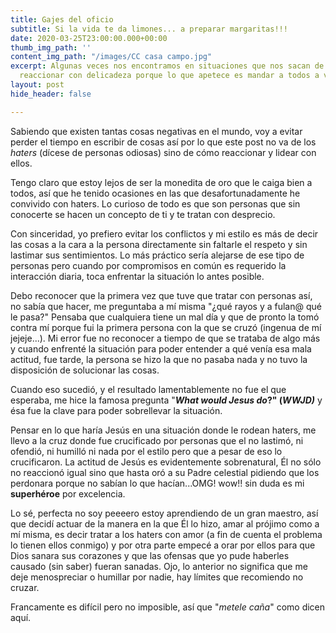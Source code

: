 ```yaml
---
title: Gajes del oficio
subtitle: Si la vida te da limones... a preparar margaritas!!!
date: 2020-03-25T23:00:00.000+00:00
thumb_img_path: ''
content_img_path: "/images/CC casa campo.jpg"
excerpt: Algunas veces nos encontramos en situaciones que nos sacan de onda y cuesta
  reaccionar con delicadeza porque lo que apetece es mandar a todos a volar.
layout: post
hide_header: false

---
```

Sabiendo que existen tantas cosas negativas en el mundo, voy a evitar perder el tiempo en escribir de cosas así por lo que este post no va de los _haters_ (dícese de personas odiosas) sino de cómo reaccionar y lidear con ellos.

Tengo claro que estoy lejos de ser la monedita de oro que le caiga bien a todos, así que he tenido ocasiones en las que desafortunadamente he convivido con haters. Lo curioso de todo es que son personas que sin conocerte se hacen un concepto de ti y te tratan con desprecio.

Con sinceridad, yo prefiero evitar los conflictos y mi estilo es más de decir las cosas a la cara a la persona directamente sin faltarle el respeto y sin lastimar sus sentimientos. Lo más práctico sería alejarse de ese tipo de personas pero cuando por compromisos en común es requerido la interacción diaria, toca enfrentar la situación lo antes posible.

Debo reconocer que la primera vez que tuve que tratar con personas así, no sabía que hacer, me preguntaba a mí misma "¿qué rayos y a fulan@ qué le pasa?" Pensaba que cualquiera tiene un mal día y que de pronto la tomó contra mí porque fui la primera persona con la que se cruzó (ingenua de mí jejeje...). Mi error fue no reconocer a tiempo de que se trataba de algo más y cuando enfrenté la situación para poder entender a qué venía esa mala actitud, fue tarde, la persona se hizo la que no pasaba nada y no tuvo la disposición de solucionar las cosas.

Cuando eso sucedió, y el resultado lamentablemente no fue el que esperaba, me hice la famosa pregunta "**_What would Jesus do_?" (_WWJD)_** y ésa fue la clave para poder sobrellevar la situación.

Pensar en lo que haría Jesús en una situación donde le rodean haters, me llevo a la cruz donde fue crucificado por personas que el no lastimó, ni ofendió, ni humilló ni nada por el estilo pero que a pesar de eso lo crucificaron. La actitud de Jesús es evidentemente sobrenatural, Él no sólo no reaccionó igual sino que hasta oró a su Padre celestial pidiendo que los perdonara porque no sabían lo que hacían...OMG! wow!! sin duda es mi **superhéroe** por excelencia.

Lo sé, perfecta no soy peeeero estoy aprendiendo de un gran maestro, así que decidí actuar de la manera en la que Él lo hizo, amar al prójimo como a mí misma, es decir tratar a los haters con amor (a fin de cuenta el problema lo tienen ellos conmigo) y por otra parte empecé a orar por ellos para que Dios sanara sus corazones y que las ofensas que yo pude haberles causado (sin saber) fueran sanadas. Ojo, lo anterior no significa que me deje menospreciar o humillar por nadie, hay límites que recomiendo no cruzar.

Francamente es difícil pero no imposible, así que "_metele caña_" como dicen aquí.